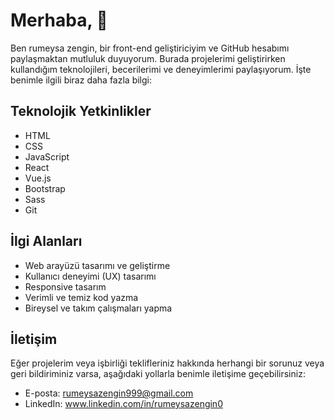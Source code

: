 
# Merhaba, 👋

Ben rumeysa zengin, bir front-end geliştiriciyim ve GitHub hesabımı paylaşmaktan mutluluk duyuyorum. Burada projelerimi geliştirirken kullandığım teknolojileri, becerilerimi ve deneyimlerimi paylaşıyorum. İşte benimle ilgili biraz daha fazla bilgi:

## Teknolojik Yetkinlikler

- HTML
- CSS
- JavaScript
- React
- Vue.js
- Bootstrap
- Sass
- Git

## İlgi Alanları

- Web arayüzü tasarımı ve geliştirme
- Kullanıcı deneyimi (UX) tasarımı
- Responsive tasarım
- Verimli ve temiz kod yazma
- Bireysel ve takım çalışmaları yapma


## İletişim

Eğer projelerim veya işbirliği teklifleriniz hakkında herhangi bir sorunuz veya geri bildiriminiz varsa, aşağıdaki yollarla benimle iletişime geçebilirsiniz:

- E-posta: rumeysazengin999@gmail.com
- LinkedIn: www.linkedin.com/in/rumeysazengin0








